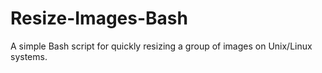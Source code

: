 # Resize-Images-Bash
A simple Bash script for quickly resizing a group of images on Unix/Linux systems.
